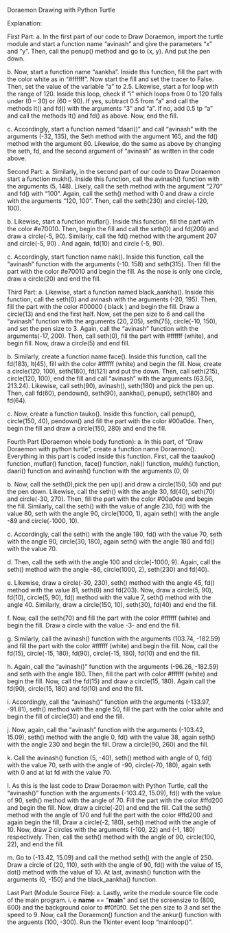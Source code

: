 Doraemon Drawing with Python Turtle

Explanation:

First Part:
a. In the first part of our code to Draw Doraemon,
   import the turtle module and start a function name “avinash” and give the parameters “x” and “y”.
   Then, call the penup() method and go to (x, y). And put the pen down.

b. Now, start a function name “aankha”. Inside this function, fill the part with the color white as in “#ffffff”.
   Now start the fill and set the tracer to False. Then, set the value of the variable “a” to 2.5.
   Likewise, start a for loop with the range of 120.
   Inside this loop, check if “i” which loops from 0 to 120 falls under (0 – 30) or (60 – 90).
   If yes, subtract 0.5 from “a” and call the methods lt() and fd() with the arguments “3” and “a”.
   If no, add 0.5 tp “a” and call the methods lt() and fd() as above. Now, end the fill.

c. Accordingly, start a function named “daari()” and call “avinash” with the arguments (-32, 135),
   the Seth method with the argument 165, and the fd() method with the argument 60. Likewise,
   do the same as above by changing the seth, fd, and the second argument of “avinash” as written in the code above.

Second Part:
a. Similarly, in the second part of our code to Draw Doraemon start a function mukh().
   Inside this function, call the avinash() function with the arguments (5, 148).
   Likely, call the seth method with the argument “270” and fd() with “100”.
   Again, call the seth() method with 0 and draw a circle with the arguments “120, 100”.
   Then, call the seth(230) and circle(-120, 100).

b. Likewise, start a function muflar().
   Inside this function, fill the part with the color #e70010.
   Then, begin the fill and call the seth(0) and fd(200) and draw a circle(-5, 90).
   Similarly, call the fd() method with the argument 207 and circle(-5, 90) . And again, fd(10) and circle (-5, 90).

c. Accordingly, start function name nak().
   Inside this function, call the “avinash” function with the arguments (-10. 158) and seth(315).
   Then fill the part with the color #e70010 and begin the fill. As the nose is only one circle, draw a circle(20) and end the fill.

Third Part:
a. Likewise, start a function named black_aankha().
   Inside this function, call the seth(0) and avinash with the arguments (-20, 195).
   Then, fill the part with the color #00000 ( black ) and begin the fill.
   Draw a circle(13) and end the first half.
   Now, set the pen size to 6 and call the “avinash” function with the arguments (20, 205), seth(75), circle(-10, 150), and set the pen size to 3.
   Again, call the “avinash” function with the arguments(-17, 200). Then, call seth(0), fill the part with #ffffff (white), and begin fill.
   Now, draw a circle(5) and end fill.

b. Similarly, create a function name face().
   Inside this function, call the fd(183), lt(45), fill with the color #ffffff (white) and begin the fill.
   Now, create a circle(120, 100), seth(180), fd(121) and put the down.
   Then, call seth(215), circle(120, 100), end the fill and call “avinash” with the arguments (63.56, 213.24).
   Likewise, call seth(90), avinash(), seth(180) and pick the pen up.
   Then, call fd(60), pendown(), seth(90), aankha(), penup(), seth(180) and fd(64).

c. Now, create a function tauko().
   Inside this function, call penup(), circle(150, 40), pendown() and fill the part with the color #00a0de.
   Then, begin the fill and draw a circle(150, 280) and end the fill.

Fourth Part (Doraemon whole body function):
a. In this part, of “Draw Doraemon with python turtle”, create a function name Doraemon().
   Everything in this part is coded inside this function. First, call the taauko() function, muflar() function, face() function, nak() function, mukh() function, daari()     function and avinash() function with the arguments (0, 0)

b. Now, call the seth(0),pick the pen up() and draw a circle(150, 50) and put the pen down.
   Likewise, call the seth() with the angle 30, fd(40), seth(70) and circle(-30, 270).
   Then, fill the part with the color #00a0de and begin the fill. Similarly, call the seth() with the value of angle 230, fd() with the value 80, seth with the angle 90, circle(1000, 1),
   again seth() with the angle -89 and circle(-1000, 10).

c. Accordingly, call the seth() with the angle 180, fd() with the value 70, seth with the angle 90, circle(30, 180),
   again seth() with the angle 180 and fd() with the value 70.

d. Then, call the seth with the angle 100 and circle(-1000, 9).
   Again, call the seth() method with the angle -86, circle(1000, 2), seth(230) and fd(40).

e. Likewise, draw a circle(-30, 230), seth() method with the angle 45, fd() method with the value 81, seth(0) and fd(203).
   Now, draw a circle(5, 90), fd(10), circle(5, 90), fd() method with the value 7, seth() method with the angle 40.
   Similarly, draw a circle(150, 10), seth(30), fd(40) and end the fill.

f. Now, call the seth(70) and fill the part with the color #ffffff (white) and begin the fill.
   Draw a circle with the value -3- and end the fill.

g. Similarly, call the avinash() function with the arguments (103.74, -182.59) and fill the part with the color #ffffff (white) and begin the fill.
   Now, call the fd(15), circle(-15, 180), fd(90), circle(-15, 180), fd(10) and end the fill.

h. Again, call the “avinash()” function with the arguments (-96.26, -182.59) and seth with the angle 180.
   Then, fill the part with color #ffffff (white) and begin the fill. Now, call the fd(15) and draw a circle(15, 180).
   Again call the fd(90), circle(15, 180) and fd(10) and end the fill.

i. Accordingly, call the “avinash()” function with the arguments (-133.97, -91.81), seth() method with the angle 50,
   fill the part with the color white and begin the fill of circle(30) and end the fill.

j. Now, again, call the “avinash” function with the arguments (-103.42, 15.09), seth() method with the angle 0, fd() with the value 38, again seth() with the angle 230 and begin the fill.
   Draw a circle(90, 260) and the fill.

k. Call the avinash() function (5, -40), seth() method with angle of 0, fd() with the value 70, seth with the angle of -90, circle(-70, 180), again seth with 0 and at lat fd with the value 70.

l. As this is the last code to Draw Doraemon with Python Turtle, call the “avinash()” function with the arguments (-103.42, 15.09), fd() with the value of 90, seth() method with the angle of 70. Fill the part with the color #ffd200 and begin the fill.
   Now, draw a circle(-20) and end the fill.
   Call the seth() method with the angle of 170 and full the part with the color #ffd200 and again begin the fill,
   Draw a circle(-2, 180), seth() method with the angle of 10.
   Now, draw 2 circles with the arguments (-100, 22) and (-1, 180) respectively. Then, call the seth() method with the angle of 90, circle(100, 22), and end the fill.

m. Go to (-13.42, 15.09) and call the method seth() with the angle of 250.
   Draw a circle of (20, 110), seth with the angle of 90, fd() with the value of 15, dot() method with the value of 10.
   At last, avinash() function with the arguments (0, -150) and the black_aankha() function.

Last Part (Module Source File):
a. Lastly, write the module source file code of the main program. i. e __name__ == “__main__” and set the screensize to (800, 600) and the background color to #f0f0f0. Set the pen size to 3 and set the speed to 9. Now, call the Doraemon() function and the ankur() function with the arguents (100, -300).
   Run the Tkinter event loop “mainloop()”.
